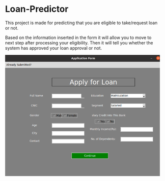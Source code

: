 # Loan-Predictor
This project is made for predicting that you are eligible to take/request loan or not.

Based on the information inserted in the form it will allow you to move to next step after processing your eligibility. Then it will tell you whether the system has approved your loan approval or not.

<div align="column">
  <img src="1.png" alt="Pic-1">
  </div>
